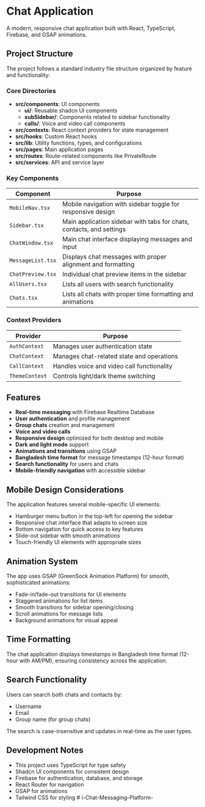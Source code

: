 
# Chat Application

A modern, responsive chat application built with React, TypeScript, Firebase, and GSAP animations.

## Project Structure

The project follows a standard industry file structure organized by feature and functionality:

### Core Directories

- **src/components**: UI components
  - **ui/**: Reusable shadcn UI components
  - **subSidebar/**: Components related to sidebar functionality
  - **calls/**: Voice and video call components
- **src/contexts**: React context providers for state management
- **src/hooks**: Custom React hooks
- **src/lib**: Utility functions, types, and configurations
- **src/pages**: Main application pages
- **src/routes**: Route-related components like PrivateRoute
- **src/services**: API and service layer

### Key Components

| Component | Purpose |
|-----------|---------|
| `MobileNav.tsx` | Mobile navigation with sidebar toggle for responsive design |
| `Sidebar.tsx` | Main application sidebar with tabs for chats, contacts, and settings |
| `ChatWindow.tsx` | Main chat interface displaying messages and input |
| `MessageList.tsx` | Displays chat messages with proper alignment and formatting |
| `ChatPreview.tsx` | Individual chat preview items in the sidebar |
| `AllUsers.tsx` | Lists all users with search functionality |
| `Chats.tsx` | Lists all chats with proper time formatting and animations |

### Context Providers

| Provider | Purpose |
|----------|---------|
| `AuthContext` | Manages user authentication state |
| `ChatContext` | Manages chat-related state and operations |
| `CallContext` | Handles voice and video call functionality |
| `ThemeContext` | Controls light/dark theme switching |

## Features

- **Real-time messaging** with Firebase Realtime Database
- **User authentication** and profile management
- **Group chats** creation and management
- **Voice and video calls**
- **Responsive design** optimized for both desktop and mobile
- **Dark and light mode** support
- **Animations and transitions** using GSAP
- **Bangladesh time format** for message timestamps (12-hour format)
- **Search functionality** for users and chats
- **Mobile-friendly navigation** with accessible sidebar

## Mobile Design Considerations

The application features several mobile-specific UI elements:

- Hamburger menu button in the top-left for opening the sidebar
- Responsive chat interface that adapts to screen size
- Bottom navigation for quick access to key features
- Slide-out sidebar with smooth animations
- Touch-friendly UI elements with appropriate sizes

## Animation System

The app uses GSAP (GreenSock Animation Platform) for smooth, sophisticated animations:

- Fade-in/fade-out transitions for UI elements
- Staggered animations for list items
- Smooth transitions for sidebar opening/closing
- Scroll animations for message lists
- Background animations for visual appeal

## Time Formatting

The chat application displays timestamps in Bangladesh time format (12-hour with AM/PM), ensuring consistency across the application.

## Search Functionality

Users can search both chats and contacts by:
- Username
- Email
- Group name (for group chats)

The search is case-insensitive and updates in real-time as the user types.

## Development Notes

- This project uses TypeScript for type safety
- Shadcn UI components for consistent design
- Firebase for authentication, database, and storage
- React Router for navigation
- GSAP for animations
- Tailwind CSS for styling
#   i - C h a t - M e s s a g i n g - P l a t f o r m -  
 
